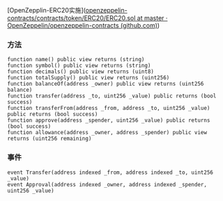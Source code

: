 [OpenZepplin-ERC20实施]([openzeppelin-contracts/contracts/token/ERC20/ERC20.sol at master · OpenZeppelin/openzeppelin-contracts (github.com)](https://github.com/OpenZeppelin/openzeppelin-contracts/blob/master/contracts/token/ERC20/ERC20.sol))

### 方法

```solidity
function name() public view returns (string)
function symbol() public view returns (string)
function decimals() public view returns (uint8)
function totalSupply() public view returns (uint256)
function balanceOf(address _owner) public view returns (uint256 balance)
function transfer(address _to, uint256 _value) public returns (bool success)
function transferFrom(address _from, address _to, uint256 _value) public returns (bool success)
function approve(address _spender, uint256 _value) public returns (bool success)
function allowance(address _owner, address _spender) public view returns (uint256 remaining)

```

### 事件

```solidity
event Transfer(address indexed _from, address indexed _to, uint256 _value)
event Approval(address indexed _owner, address indexed _spender, uint256 _value)

```

